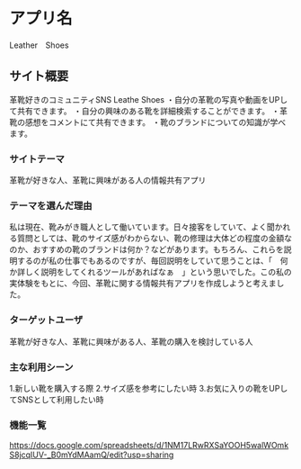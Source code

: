 # アプリ名
Leather　Shoes

## サイト概要
 革靴好きのコミュニティSNS Leathe Shoes
  ・自分の革靴の写真や動画をUPして共有できます。
  ・自分の興味のある靴を詳細検索することができます。
  ・革靴の感想をコメントにて共有できます。
  ・靴のブランドについての知識が学べます。


### サイトテーマ
  革靴が好きな人、革靴に興味がある人の情報共有アプリ


### テーマを選んだ理由
  私は現在、靴みがき職人として働いています。日々接客をしていて、よく聞かれる質問としては、靴のサイズ感がわからない、靴の修理は大体どの程度の金額なのか、おすすめの靴のブランドは何か？などがあります。もちろん、これらを説明するのが私の仕事でもあるのですが、毎回説明をしていて思うことは、「　何か詳しく説明をしてくれるツールがあればなぁ　」という思いでした。この私の実体験をもとに、今回、革靴に関する情報共有アプリを作成しようと考えました。


### ターゲットユーザ
  革靴が好きな人、革靴に興味がある人、革靴の購入を検討している人


### 主な利用シーン
  1.新しい靴を購入する際
  2.サイズ感を参考にしたい時
  3.お気に入りの靴をUPしてSNSとして利用したい時


### 機能一覧
<https://docs.google.com/spreadsheets/d/1NM17LRwRXSaYOOH5walWOmkS8jcqIUV-_B0mYdMAamQ/edit?usp=sharing>


